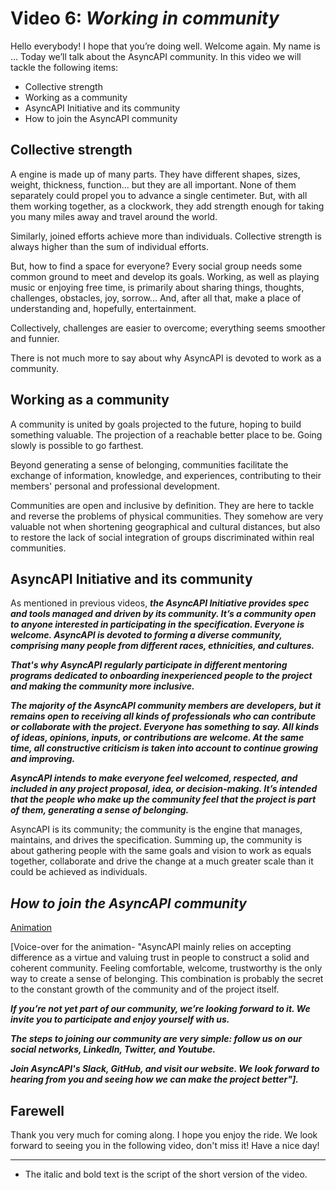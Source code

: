 # Video 6: ***Working in community***

Hello everybody! I hope that you’re doing well. Welcome again. My name is ... Today we’ll talk about the AsyncAPI community. In this video we will tackle the following items:

- Collective strength
- Working as a community
- AsyncAPI Initiative and its community
- How to join the AsyncAPI community

## Collective strength

A engine is made up of many parts. They have different shapes, sizes, weight, thickness, function... but they are all important. None of them separately could propel you to advance a single centimeter. But, with all them working together, as a clockwork, they add strength enough for taking you many miles away and travel around the world.

Similarly, joined efforts achieve more than individuals. Collective strength is always higher than the sum of individual efforts.

But, how to find a space for everyone? Every social group needs some common ground to meet and develop its goals. Working, as well as playing music or enjoying free time, is primarily about sharing things, thoughts, challenges, obstacles, joy, sorrow... And, after all that, make a place of understanding and, hopefully, entertainment. 

Collectively, challenges are easier to overcome; everything seems smoother and funnier.

There is not much more to say about why AsyncAPI is devoted to work as a community. 

## Working as a community

A community is united by goals projected to the future, hoping to build something valuable. The projection of a reachable better place to be. Going slowly is possible to go farthest. 

Beyond generating a sense of belonging, communities facilitate the exchange of information, knowledge, and experiences, contributing to their members' personal and professional development. 

Communities are open and inclusive by definition. They are here to tackle and reverse the problems of physical communities. They somehow are very valuable not when shortening geographical and cultural distances, but also to restore the lack of social integration of groups discriminated within real communities.

## AsyncAPI Initiative and its community

As mentioned in previous videos, ***the AsyncAPI Initiative provides spec and tools managed and driven by its community. It’s a community open to anyone interested in participating in the specification. Everyone is welcome. AsyncAPI is devoted to forming a diverse community, comprising many people from different races, ethnicities, and cultures.***

***That's why AsyncAPI regularly participate in different mentoring programs dedicated to onboarding inexperienced people to the project and making the community more inclusive.***

***The majority of the AsyncAPI community members are developers, but it remains open to receiving all kinds of professionals who can contribute or collaborate with the project. Everyone has something to say. All kinds of ideas, opinions, inputs, or contributions are welcome. At the same time, all constructive criticism is taken into account to continue growing and improving.***

***AsyncAPI intends to make everyone feel welcomed, respected, and included in any project proposal, idea, or decision-making. It’s intended that the people who make up the community feel that the project is part of them, generating a sense of belonging.***

AsyncAPI is its community; the community is the engine that manages, maintains, and drives the specification. Summing up, the community is about gathering people with the same goals and vision to work as equals together, collaborate and drive the change at a much greater scale than it could be achieved as individuals.

## ***How to join the AsyncAPI community***

[Animation](https://drive.google.com/file/d/14RYy0KoWe2h92FLkAO5UrMEOJr8JKR6R/view?usp=share_link)

[Voice-over for the animation- "AsyncAPI mainly relies on accepting difference as a virtue and valuing trust in people to construct a solid and coherent community. Feeling comfortable, welcome, trustworthy is the only way to create a sense of belonging. This combination is probably the secret to the constant growth of the community and of the project itself.

***If you’re not yet part of our community, we’re looking forward to it. We invite you to participate and enjoy yourself with us.***

***The steps to joining our community are very simple: follow us on our social networks, LinkedIn, Twitter, and Youtube.***

***Join AsyncAPI's Slack, GitHub, and visit our website. We look forward to hearing from you and seeing how we can make the project better"].***

## Farewell

Thank you very much for coming along. I hope you enjoy the ride. 
We look forward to seeing you in the following video, don't miss it! Have a nice day!

---

* The italic and bold text is the script of the short version of the video.
